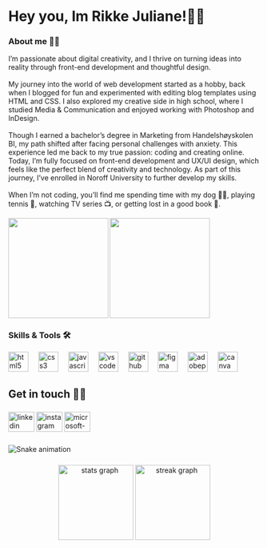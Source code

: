 # Hey you, Im Rikke Juliane!👋🏼

### About me 👸🏽  
<p align="left">I’m passionate about digital creativity, and I thrive on turning ideas into reality through front-end development and thoughtful design. <br><br>My journey into the world of web development started as a hobby, back when I blogged for fun and experimented with editing blog templates using HTML and CSS. I also explored my creative side in high school, where I studied Media & Communication and enjoyed working with Photoshop and InDesign.<br><br>Though I earned a bachelor’s degree in Marketing from Handelshøyskolen BI, my path shifted after facing personal challenges with anxiety. This experience led me back to my true passion: coding and creating online. Today, I’m fully focused on front-end development and UX/UI design, which feels like the perfect blend of creativity and technology. As part of this journey, I’ve enrolled in Noroff University to further develop my skills. <br><br>When I’m not coding, you’ll find me spending time with my dog 🐕‍🦺, playing tennis 🎾, watching TV series 📺, or getting lost in a good book 📖.</p>  

<img height="200" src="https://i.postimg.cc/SKRgfyFJ/DALL-E-2024-10-03-21-01-50-A-cartoon-version-of-a-girl-coding-in-a-cozy-darker-room-with-her-hai.webp"  /><img align="left" height="200" src="https://i.postimg.cc/8PfXqkjW/Design-uten-navn.png"  />


### Skills & Tools 🛠️  
<div align="left">
  <img src="https://cdn.jsdelivr.net/gh/devicons/devicon/icons/html5/html5-original.svg" height="40" alt="html5 logo"  />
  <img width="12" />
  <img src="https://cdn.jsdelivr.net/gh/devicons/devicon/icons/css3/css3-original.svg" height="40" alt="css3 logo"  />
  <img width="12" />
  <img src="https://cdn.jsdelivr.net/gh/devicons/devicon/icons/javascript/javascript-original.svg" height="40" alt="javascript logo"  />
  <img width="12" />
  <img src="https://cdn.jsdelivr.net/gh/devicons/devicon/icons/vscode/vscode-original.svg" height="40" alt="vscode logo"  />
  <img width="12" />
  <img src="https://skillicons.dev/icons?i=github" height="40" alt="github logo"  />
  <img width="12" />
  <img src="https://cdn.jsdelivr.net/gh/devicons/devicon/icons/figma/figma-original.svg" height="40" alt="figma logo"  />
  <img width="12" />
  <img src="https://skillicons.dev/icons?i=ps" height="40" alt="adobephotoshop logo"  />
  <img width="12" />
  <img src="https://cdn.jsdelivr.net/gh/devicons/devicon/icons/canva/canva-original.svg" height="40" alt="canva logo"  />
</div>

###

<h2 align="left">Get in touch 🤙🏼</h2>

###

<div align="left">
  <img src="https://raw.githubusercontent.com/maurodesouza/profile-readme-generator/master/src/assets/icons/social/linkedin/default.svg" width="52" height="40" alt="linkedin logo"  />
  <img src="https://raw.githubusercontent.com/maurodesouza/profile-readme-generator/master/src/assets/icons/social/instagram/default.svg" width="52" height="40" alt="instagram logo"  />
  <img src="https://raw.githubusercontent.com/maurodesouza/profile-readme-generator/master/src/assets/icons/social/microsoft-outlook/default.svg" width="52" height="40" alt="microsoft-outlook logo"  />
</div>

###

<img src="https://raw.githubusercontent.com/Rikkejuliane/Rikkejuliane/output/snake.svg" alt="Snake animation" />

###

<div align="center">
  <img src="https://github-readme-stats.vercel.app/api?username=Rikkejuliane&hide_title=false&hide_rank=false&show_icons=true&include_all_commits=true&count_private=true&disable_animations=false&theme=synthwave&locale=en&hide_border=false&order=1" height="150" alt="stats graph"  />
  <img src="https://streak-stats.demolab.com?user=Rikkejuliane&locale=en&mode=daily&theme=synthwave&hide_border=false&border_radius=5&order=3" height="150" alt="streak graph"  />
</div>

###
